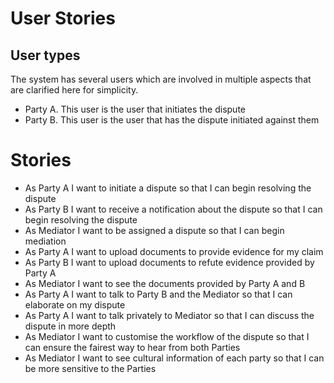 # User Stories
## User types
The system has several users which are involved in multiple aspects that are clarified here for simplicity.
- Party A. This user is the user that initiates the dispute
- Party B. This user is the user that has the dispute initiated against them
# Stories
- As Party A I want to initiate a dispute so that I can begin resolving the dispute
- As Party B I want to receive a notification about the dispute so that I can begin resolving the dispute
- As Mediator I want to be assigned a dispute so that I can begin mediation
- As Party A I want to upload documents to provide evidence for my claim
- As Party B I want to upload documents to refute evidence provided by Party A
- As Mediator I want to see the documents provided by Party A and B
- As Party A I want to talk to Party B and the Mediator so that I can elaborate on my dispute
- As Party A I want to talk privately to Mediator so that I can discuss the dispute in more depth
- As Mediator I want to customise the workflow of the dispute so that I can ensure the fairest way to hear from both Parties
- As Mediator I want to see cultural information of each party so that I can be more sensitive to the Parties